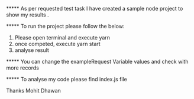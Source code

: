 ***** As per requested test task I have created a sample node project to show my results . 

***** To run the project please follow the below: 

1. Please open terminal and execute yarn 
2. once competed, execute yarn start
3. analyse result  

***** You can change the exampleRequest Variable values and check with more records

***** To analyse my code please find index.js file  

Thanks 
Mohit Dhawan